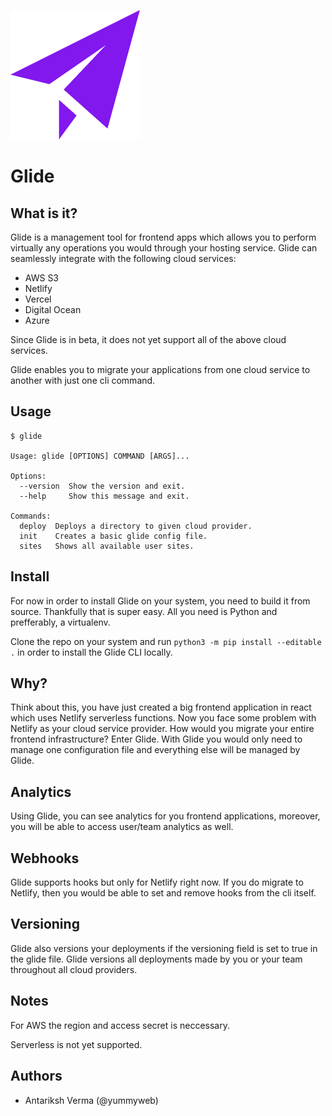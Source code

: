 ![glide logo](glide-logo.png)
# Glide

## What is it?

Glide is a management tool for frontend apps which allows you to perform virtually any operations you would through your hosting service.
Glide can seamlessly integrate with the following cloud services:
- AWS S3
- Netlify
- Vercel
- Digital Ocean
- Azure

Since Glide is in beta, it does not yet support all of the above cloud services.

Glide enables you to migrate your applications from one cloud service to another with just one cli command.

## Usage

```
$ glide

Usage: glide [OPTIONS] COMMAND [ARGS]...

Options:
  --version  Show the version and exit.
  --help     Show this message and exit.

Commands:
  deploy  Deploys a directory to given cloud provider.
  init    Creates a basic glide config file.
  sites   Shows all available user sites.
```

## Install

For now in order to install Glide on your system, you need to build it from source. Thankfully that is super easy. All you need is Python and prefferably, a virtualenv.

Clone the repo on your system and run `python3 -m pip install --editable .` in order to install the Glide CLI locally.

## Why?

Think about this, you have just created a big frontend application in react which uses Netlify serverless functions. Now you face some problem with Netlify as your cloud service provider. How would you migrate your entire frontend infrastructure? Enter Glide. With Glide you would only need to manage one configuration file and everything else will be managed by Glide.

## Analytics

Using Glide, you can see analytics for you frontend applications, moreover, you will be able to access user/team analytics as well.

## Webhooks

Glide supports hooks but only for Netlify right now. If you do migrate to Netlify, then you would be able to set and remove hooks from the cli itself.

## Versioning

Glide also versions your deployments if the versioning field is set to true in the glide file. Glide versions all deployments made by you or your team throughout all cloud providers. 

## Notes

For AWS the region and access secret is neccessary.

Serverless is not yet supported.

## Authors

- Antariksh Verma (@yummyweb)